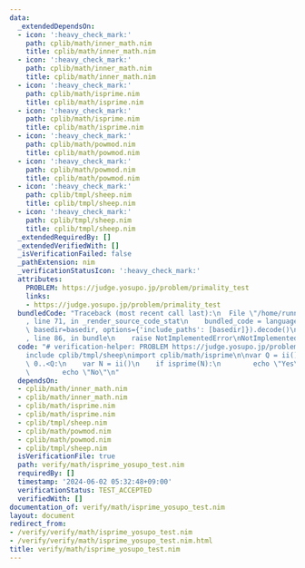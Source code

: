 ```yaml
---
data:
  _extendedDependsOn:
  - icon: ':heavy_check_mark:'
    path: cplib/math/inner_math.nim
    title: cplib/math/inner_math.nim
  - icon: ':heavy_check_mark:'
    path: cplib/math/inner_math.nim
    title: cplib/math/inner_math.nim
  - icon: ':heavy_check_mark:'
    path: cplib/math/isprime.nim
    title: cplib/math/isprime.nim
  - icon: ':heavy_check_mark:'
    path: cplib/math/isprime.nim
    title: cplib/math/isprime.nim
  - icon: ':heavy_check_mark:'
    path: cplib/math/powmod.nim
    title: cplib/math/powmod.nim
  - icon: ':heavy_check_mark:'
    path: cplib/math/powmod.nim
    title: cplib/math/powmod.nim
  - icon: ':heavy_check_mark:'
    path: cplib/tmpl/sheep.nim
    title: cplib/tmpl/sheep.nim
  - icon: ':heavy_check_mark:'
    path: cplib/tmpl/sheep.nim
    title: cplib/tmpl/sheep.nim
  _extendedRequiredBy: []
  _extendedVerifiedWith: []
  _isVerificationFailed: false
  _pathExtension: nim
  _verificationStatusIcon: ':heavy_check_mark:'
  attributes:
    PROBLEM: https://judge.yosupo.jp/problem/primality_test
    links:
    - https://judge.yosupo.jp/problem/primality_test
  bundledCode: "Traceback (most recent call last):\n  File \"/home/runner/.local/lib/python3.10/site-packages/onlinejudge_verify/documentation/build.py\"\
    , line 71, in _render_source_code_stat\n    bundled_code = language.bundle(stat.path,\
    \ basedir=basedir, options={'include_paths': [basedir]}).decode()\n  File \"/home/runner/.local/lib/python3.10/site-packages/onlinejudge_verify/languages/nim.py\"\
    , line 86, in bundle\n    raise NotImplementedError\nNotImplementedError\n"
  code: "# verification-helper: PROBLEM https://judge.yosupo.jp/problem/primality_test\n\
    include cplib/tmpl/sheep\nimport cplib/math/isprime\n\nvar Q = ii()\n\nfor i in\
    \ 0..<Q:\n    var N = ii()\n    if isprime(N):\n        echo \"Yes\"\n    else:\n\
    \        echo \"No\"\n"
  dependsOn:
  - cplib/math/inner_math.nim
  - cplib/math/inner_math.nim
  - cplib/math/isprime.nim
  - cplib/math/isprime.nim
  - cplib/tmpl/sheep.nim
  - cplib/math/powmod.nim
  - cplib/math/powmod.nim
  - cplib/tmpl/sheep.nim
  isVerificationFile: true
  path: verify/math/isprime_yosupo_test.nim
  requiredBy: []
  timestamp: '2024-06-02 05:32:48+09:00'
  verificationStatus: TEST_ACCEPTED
  verifiedWith: []
documentation_of: verify/math/isprime_yosupo_test.nim
layout: document
redirect_from:
- /verify/verify/math/isprime_yosupo_test.nim
- /verify/verify/math/isprime_yosupo_test.nim.html
title: verify/math/isprime_yosupo_test.nim
---
```

